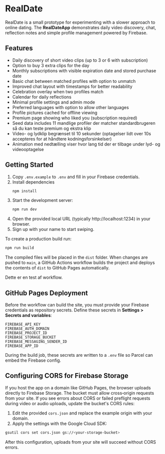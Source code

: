 # RealDate

RealDate is a small prototype for experimenting with a slower approach to online dating.
The **RealDateApp** demonstrates daily video discovery, chat, reflection notes
and simple profile management powered by Firebase.

## Features

* Daily discovery of short video clips (up to 3 or 6 with subscription)
* Option to buy 3 extra clips for the day
* Monthly subscriptions with visible expiration date and stored purchase date
* Basic chat between matched profiles with option to unmatch
* Improved chat layout with timestamps for better readability
* Celebration overlay when two profiles match
* Calendar for daily reflections
* Minimal profile settings and admin mode
* Preferred languages with option to allow other languages
* Profile pictures cached for offline viewing
* Premium page showing who liked you (subscription required)
* Seed data includes 11 mandlige profiler der matcher standardbrugeren så du kan teste premium og ekstra klip
* Video- og lydklip begrænset til 10 sekunder
  (optagelser lidt over 10s accepteres for at håndtere kodningsforsinkelser)
* Animation med nedtælling viser hvor lang tid der er tilbage under lyd- og videooptagelse


## Getting Started

1. Copy `.env.example` to `.env` and fill in your Firebase credentials.
2. Install dependencies
   ```bash
   npm install
   ```
3. Start the development server:
   ```bash
   npm run dev
   ```
4. Open the provided local URL (typically http://localhost:1234) in your browser.
5. Sign up with your name to start swiping.

To create a production build run:
```bash
npm run build
```
The compiled files will be placed in the `dist` folder. When changes are pushed to `main`, a GitHub Actions workflow builds the project and deploys the contents of `dist` to GitHub Pages automatically.

Dette er en test af workflow.

## GitHub Pages Deployment

Before the workflow can build the site, you must provide your Firebase credentials as repository secrets. Define these secrets in **Settings > Secrets and variables**:

```
FIREBASE_API_KEY
FIREBASE_AUTH_DOMAIN
FIREBASE_PROJECT_ID
FIREBASE_STORAGE_BUCKET
FIREBASE_MESSAGING_SENDER_ID
FIREBASE_APP_ID
```

During the build job, these secrets are written to a `.env` file so Parcel can embed the Firebase config.

## Configuring CORS for Firebase Storage

If you host the app on a domain like GitHub Pages, the browser uploads directly
to Firebase Storage. The bucket must allow cross‑origin requests from your
site. If you see errors about CORS or failed preflight requests during video or
audio uploads, update the bucket's CORS rules:

1. Edit the provided `cors.json` and replace the example origin with your
   domain.
2. Apply the settings with the Google Cloud SDK:

```bash
gsutil cors set cors.json gs://<your-storage-bucket>
```

After this configuration, uploads from your site will succeed without CORS
errors.
